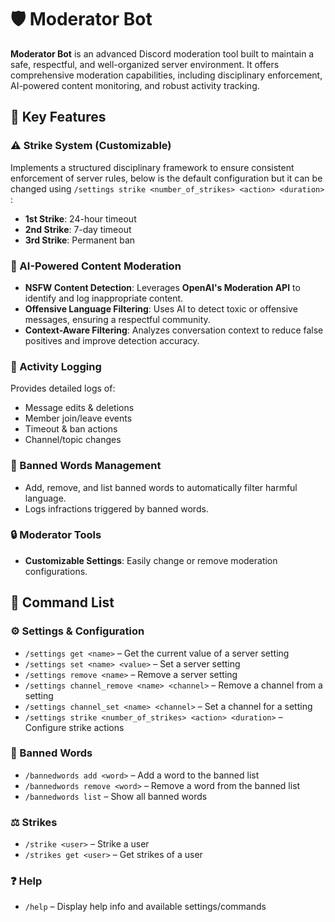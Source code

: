   # 🛡️ Moderator Bot

  **Moderator Bot** is an advanced Discord moderation tool built to maintain a safe, respectful, and well-organized server environment. It offers comprehensive moderation capabilities, including disciplinary enforcement, AI-powered content monitoring, and robust activity tracking.

  ## 🔑 Key Features

  ### ⚠️ Strike System (Customizable)
  Implements a structured disciplinary framework to ensure consistent enforcement of server rules, below is the default configuration but it can be changed using  `/settings strike <number_of_strikes> <action> <duration>` :

  - **1st Strike**: 24-hour timeout  
  - **2nd Strike**: 7-day timeout  
  - **3rd Strike**: Permanent ban  

  ### 🤖 AI-Powered Content Moderation
  - **NSFW Content Detection**: Leverages **OpenAI's Moderation API** to identify and log inappropriate content.
  - **Offensive Language Filtering**: Uses AI to detect toxic or offensive messages, ensuring a respectful community.
  - **Context-Aware Filtering**: Analyzes conversation context to reduce false positives and improve detection accuracy.

  ### 📝 Activity Logging
  Provides detailed logs of:
  - Message edits & deletions  
  - Member join/leave events  
  - Timeout & ban actions  
  - Channel/topic changes

  ### 🚫 Banned Words Management
  - Add, remove, and list banned words to automatically filter harmful language.
  - Logs infractions triggered by banned words.

  ### 🔒 Moderator Tools
  - **Customizable Settings**: Easily change or remove moderation configurations.

  ## 📜 Command List

  ### ⚙️ Settings & Configuration
  - `/settings get <name>` – Get the current value of a server setting  
  - `/settings set <name> <value>` – Set a server setting  
  - `/settings remove <name>` – Remove a server setting  
  - `/settings channel_remove <name> <channel>` – Remove a channel from a setting  
  - `/settings channel_set <name> <channel>` – Set a channel for a setting  
  - `/settings strike <number_of_strikes> <action> <duration>` – Configure strike actions  

  ### 🚫 Banned Words
  - `/bannedwords add <word>` – Add a word to the banned list  
  - `/bannedwords remove <word>` – Remove a word from the banned list  
  - `/bannedwords list` – Show all banned words  

  ### ⚖️ Strikes
  - `/strike <user>` – Strike a user  
  - `/strikes get <user>` – Get strikes of a user  

  ### ❓ Help
  - `/help` – Display help info and available settings/commands
